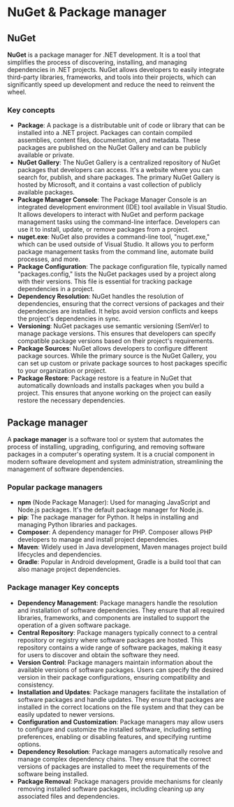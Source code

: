 # NuGet & Package manager

## NuGet

**NuGet** is a package manager for .NET development. It is a tool that simplifies the process of discovering, installing, and managing dependencies in .NET projects. NuGet allows developers to easily integrate third-party libraries, frameworks, and tools into their projects, which can significantly speed up development and reduce the need to reinvent the wheel.

### Key concepts

- **Package**: A package is a distributable unit of code or library that can be installed into a .NET project. Packages can contain compiled assemblies, content files, documentation, and metadata. These packages are published on the NuGet Gallery and can be publicly available or private.
- **NuGet Gallery**: The NuGet Gallery is a centralized repository of NuGet packages that developers can access. It's a website where you can search for, publish, and share packages. The primary NuGet Gallery is hosted by Microsoft, and it contains a vast collection of publicly available packages.
- **Package Manager Console**: The Package Manager Console is an integrated development environment (IDE) tool available in Visual Studio. It allows developers to interact with NuGet and perform package management tasks using the command-line interface. Developers can use it to install, update, or remove packages from a project.
- **nuget.exe**: NuGet also provides a command-line tool, "nuget.exe," which can be used outside of Visual Studio. It allows you to perform package management tasks from the command line, automate build processes, and more.
- **Package Configuration**: The package configuration file, typically named "packages.config," lists the NuGet packages used by a project along with their versions. This file is essential for tracking package dependencies in a project.
- **Dependency Resolution**: NuGet handles the resolution of dependencies, ensuring that the correct versions of packages and their dependencies are installed. It helps avoid version conflicts and keeps the project's dependencies in sync.
- **Versioning**: NuGet packages use semantic versioning (SemVer) to manage package versions. This ensures that developers can specify compatible package versions based on their project's requirements.
- **Package Sources**: NuGet allows developers to configure different package sources. While the primary source is the NuGet Gallery, you can set up custom or private package sources to host packages specific to your organization or project.
- **Package Restore**: Package restore is a feature in NuGet that automatically downloads and installs packages when you build a project. This ensures that anyone working on the project can easily restore the necessary dependencies.

## Package manager

A **package manager** is a software tool or system that automates the process of installing, upgrading, configuring, and removing software packages in a computer's operating system. It is a crucial component in modern software development and system administration, streamlining the management of software dependencies.

### Popular package managers

- **npm** (Node Package Manager): Used for managing JavaScript and Node.js packages. It's the default package manager for Node.js.
- **pip**: The package manager for Python. It helps in installing and managing Python libraries and packages.
- **Composer**: A dependency manager for PHP. Composer allows PHP developers to manage and install project dependencies.
- **Maven**: Widely used in Java development, Maven manages project build lifecycles and dependencies.
- **Gradle**: Popular in Android development, Gradle is a build tool that can also manage project dependencies.

### Package manager Key concepts

- **Dependency Management**: Package managers handle the resolution and installation of software dependencies. They ensure that all required libraries, frameworks, and components are installed to support the operation of a given software package.
- **Central Repository**: Package managers typically connect to a central repository or registry where software packages are hosted. This repository contains a wide range of software packages, making it easy for users to discover and obtain the software they need.
- **Version Control**: Package managers maintain information about the available versions of software packages. Users can specify the desired version in their package configurations, ensuring compatibility and consistency.
- **Installation and Updates**: Package managers facilitate the installation of software packages and handle updates. They ensure that packages are installed in the correct locations on the file system and that they can be easily updated to newer versions.
- **Configuration and Customization**: Package managers may allow users to configure and customize the installed software, including setting preferences, enabling or disabling features, and specifying runtime options.
- **Dependency Resolution**: Package managers automatically resolve and manage complex dependency chains. They ensure that the correct versions of packages are installed to meet the requirements of the software being installed.
- **Package Removal**: Package managers provide mechanisms for cleanly removing installed software packages, including cleaning up any associated files and dependencies.
